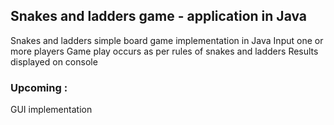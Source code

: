 ## Snakes and ladders game - application in Java

Snakes and ladders simple board game implementation in Java 
Input one or more players
Game play occurs as per rules of snakes and ladders
Results displayed on console 

### Upcoming :
  GUI implementation 
